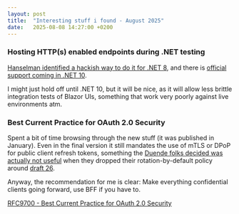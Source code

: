 ```yaml
---
layout: post
title:  "Interesting stuff i found - August 2025"
date:   2025-08-08 14:27:00 +0200
---
```

### Hosting HTTP(s) enabled endpoints during .NET testing
[Hanselman identified a hackish way to do it for .NET 8](https://www.hanselman.com/blog/updating-to-net-8-updating-to-ihostbuilder-and-running-playwright-tests-within-nunit-headless-or-headed-on-any-os), 
and there is [official support coming in .NET 10](https://www.youtube.com/watch?v=nHUwqsRtPCU).

I might just hold off until .NET 10, but it will be nice, as it will allow less brittle integration tests of Blazor UIs, something that work very poorly against live environments atm.

### Best Current Practice for OAuth 2.0 Security
Spent a bit of time browsing through the new stuff (it was published in January). Even in the final version it still mandates the use of mTLS or DPoP for public client refresh tokens, something the [Duende folks decided was actually not useful](https://duendesoftware.com/blog/20240405-refresh-token-reuse/) when they dropped their rotation-by-default policy around [draft 26](https://datatracker.ietf.org/doc/draft-ietf-oauth-security-topics/26/).

Anyway, the recommendation for me is clear: Make everything confidential clients going forward, use BFF if you have to.

[RFC9700 - Best Current Practice for OAuth 2.0 Security](https://www.rfc-editor.org/rfc/rfc9700.html)
